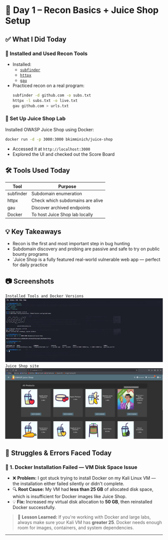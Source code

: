 # 🧃 Day 1 – Recon Basics + Juice Shop Setup

## ✅ What I Did Today

### 🔹 Installed and Used Recon Tools
- Installed:
  - [`subfinder`](https://github.com/projectdiscovery/subfinder)
  - [`httpx`](https://github.com/projectdiscovery/httpx)
  - [`gau`](https://github.com/lc/gau)
- Practiced recon on a real program:
  ```bash
  subfinder -d github.com -o subs.txt
  httpx -l subs.txt -o live.txt
  gau github.com > urls.txt
### 🔹 Set Up Juice Shop Lab
Installed OWASP Juice Shop using Docker:

```bash
docker run -d -p 3000:3000 bkimminich/juice-shop
```
- Accessed it at `http://localhost:3000`
- Explored the UI and checked out the Score Board
## 🛠️ Tools Used Today
| Tool |	Purpose|
|------|------------|
|subfinder|	Subdomain enumeration|
|httpx	|Check which subdomains are alive|
|gau	|Discover archived endpoints|
|Docker|	To host Juice Shop lab locally|
## 💡 Key Takeaways
- Recon is the first and most important step in bug hunting
- Subdomain discovery and probing are passive and safe to try on public bounty programs
- `Juice Shop is a fully featured real-world vulnerable web app — perfect for daily practice

## 📷 Screenshots
`Installed Tools and Docker Versions`
[![Installed Tools and Docker Versions](images/day01-tools-version.png)](images/day01-tools-version.png)
`Juice Shop site`
[![Juice Shop Running in Docker](images/day01-juice-shop-running.png)](images/day01-juice-shop-running.png)


## 🧱 Struggles & Errors Faced Today

### 🐳 1. Docker Installation Failed — VM Disk Space Issue

- ❌ **Problem:** I got stuck trying to install Docker on my Kali Linux VM — the installation either failed silently or didn't complete.
- 🔍 **Root Cause:** My VM had **less than 25 GB** of allocated disk space, which is insufficient for Docker images like Juice Shop.
- 💡 **Fix:** Increased my virtual disk allocation to **50 GB**, then reinstalled Docker successfully.

> 🔁 **Lesson Learned:** If you're working with Docker and large labs, always make sure your Kali VM has **greater 25**. Docker needs enough room for images, containers, and system dependencies.

---
